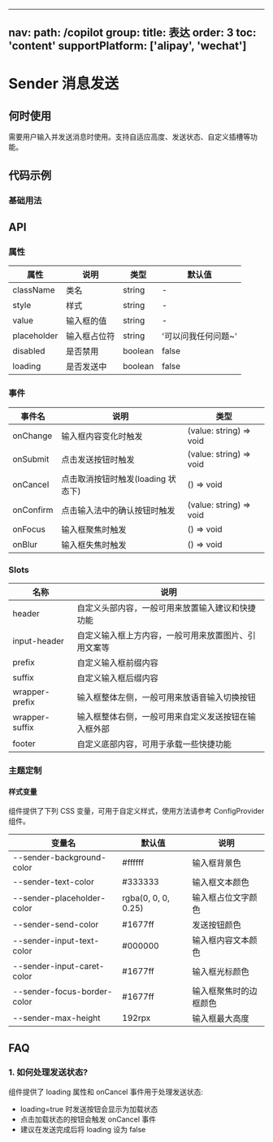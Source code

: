 <!--
 * @Author: rayhomie 1572801584@qq.com
 * @Date: 2025-03-14 19:33:50
 * @LastEditors: rayhomie 1572801584@qq.com
 * @LastEditTime: 2025-05-29 16:34:42
 * @FilePath: /ant-design-mini/copilot/Sender/index.md
 * @Description: 这是默认设置,请设置`customMade`, 打开koroFileHeader查看配置 进行设置: https://github.com/OBKoro1/koro1FileHeader/wiki/%E9%85%8D%E7%BD%AE
-->
---
nav:
  path: /copilot
group:
  title: 表达
  order: 3
toc: 'content'
supportPlatform: ['alipay', 'wechat']
---

# Sender 消息发送

## 何时使用

需要用户输入并发送消息时使用。支持自适应高度、发送状态、自定义插槽等功能。

## 代码示例

### 基础用法

<code src='../../copilot-demo/pages/Sender/index'></code>

## API

### 属性

| 属性        | 说明         | 类型    | 默认值              |
| ----------- | ------------ | ------- | ------------------- |
| className   | 类名         | string  | -                   |
| style       | 样式         | string  | -                   |
| value       | 输入框的值   | string  | -                   |
| placeholder | 输入框占位符 | string  | '可以问我任何问题~' |
| disabled    | 是否禁用     | boolean | false               |
| loading     | 是否发送中   | boolean | false               |

### 事件

| 事件名    | 说明                               | 类型                    |
| --------- | ---------------------------------- | ----------------------- |
| onChange  | 输入框内容变化时触发               | (value: string) => void |
| onSubmit  | 点击发送按钮时触发                 | (value: string) => void |
| onCancel  | 点击取消按钮时触发(loading 状态下) | () => void              |
| onConfirm | 点击输入法中的确认按钮时触发       | (value: string) => void |
| onFocus   | 输入框聚焦时触发                   | () => void              |
| onBlur    | 输入框失焦时触发                   | () => void              |

### Slots

| 名称           | 说明                                                 |
| -------------- | ---------------------------------------------------- |
| header         | 自定义头部内容，一般可用来放置输入建议和快捷功能     |
| input-header   | 自定义输入框上方内容，一般可用来放置图片、引用文案等 |
| prefix         | 自定义输入框前缀内容                                 |
| suffix         | 自定义输入框后缀内容                                 |
| wrapper-prefix | 输入框整体左侧，一般可用来放语音输入切换按钮         |
| wrapper-suffix | 输入框整体右侧，一般可用来自定义发送按钮在输入框外部 |
| footer         | 自定义底部内容，可用于承载一些快捷功能               |

### 主题定制

#### 样式变量

组件提供了下列 CSS 变量，可用于自定义样式，使用方法请参考 ConfigProvider 组件。

| 变量名                      | 默认值              | 说明                   |
| --------------------------- | ------------------- | ---------------------- |
| --sender-background-color   | #ffffff             | 输入框背景色           |
| --sender-text-color         | #333333             | 输入框文本颜色         |
| --sender-placeholder-color  | rgba(0, 0, 0, 0.25) | 输入框占位文字颜色     |
| --sender-send-color         | #1677ff             | 发送按钮颜色           |
| --sender-input-text-color   | #000000             | 输入框内容文本颜色     |
| --sender-input-caret-color  | #1677ff             | 输入框光标颜色         |
| --sender-focus-border-color | #1677ff             | 输入框聚焦时的边框颜色 |
| --sender-max-height         | 192rpx              | 输入框最大高度         |

## FAQ

### 1. 如何处理发送状态?

组件提供了 loading 属性和 onCancel 事件用于处理发送状态:

- loading=true 时发送按钮会显示为加载状态
- 点击加载状态的按钮会触发 onCancel 事件
- 建议在发送完成后将 loading 设为 false
